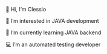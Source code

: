 👋 Hi, I’m Clessio

👀 I’m interested in JAVA development

🌱 I’m currently learning JAVA backend

💻 I’m an automated testing developer
<!---
clessio35/clessio35 is a ✨ special ✨ repository because its `README.md` (this file) appears on your GitHub profile.
You can click the Preview link to take a look at your changes.
--->

